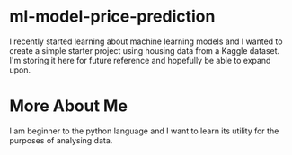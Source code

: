 # ml-model-price-prediction
I recently started learning about machine learning models and I wanted to create a simple starter project using housing data from a Kaggle dataset.  I'm storing it here for future reference and hopefully be able to expand upon. 

# More About Me
I am beginner to the python language and I want to learn its utility for the purposes of analysing data.



